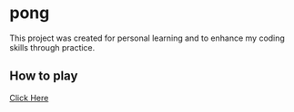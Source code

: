 # pong
This project was created for personal learning and to enhance my coding skills through practice.
## How to play
[Click Here](https://kbluelvl.github.io/pong/)
